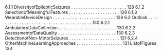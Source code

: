 6.1.1 DiversityofEpilepticSeizures . . . . . . . . . . . . . . . . . . . . . . . 128
6.1.2 SelectionofMeaningfulFeatures . . . . . . . . . . . . . . . . . . . . . 128
6.1.3 WearableDeviceDesign . . . . . . . . . . . . . . . . . . . . . . . . . . 129
6.2 Outlook . . . . . . . . . . . . . . . . . . . . . . . . . . . . . . . . . . . . . . . . 130
6.2.1 AmbulatoryDataCollection . . . . . . . . . . . . . . . . . . . . . . . . 130
6.2.2 AssessmentofDataQuality . . . . . . . . . . . . . . . . . . . . . . . . 130
6.2.3 DetectionofNon-MotorSeizures . . . . . . . . . . . . . . . . . . . . . 131
6.2.4 OtherMachineLearningApproaches . . . . . . . . . . . . . . . . . . . 131
ListofFigures 133